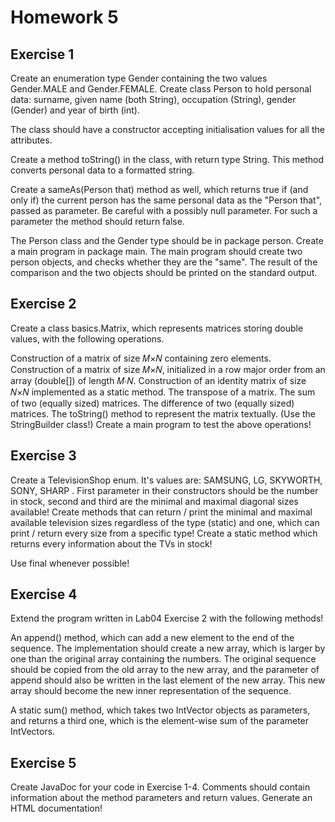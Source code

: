 
# Homework 5

## Exercise 1
Create an enumeration type Gender containing the two values Gender.MALE and Gender.FEMALE. Create class Person to hold personal data: surname, given name (both String), occupation (String), gender (Gender) and year of birth (int).

The class should have a constructor accepting initialisation values for all the attributes.

Create a method toString() in the class, with return type String. This method converts personal data to a formatted string.

Create a sameAs(Person that) method as well, which returns true if (and only if) the current person has the same personal data as the "Person that", passed as parameter. Be careful with a possibly null parameter. For such a parameter the method should return false.

The Person class and the Gender type should be in package person. Create a main program in package main. The main program should create two person objects, and checks whether they are the "same". The result of the comparison and the two objects should be printed on the standard output.

## Exercise 2
Create a class basics.Matrix, which represents matrices storing double values, with the following operations.

Construction of a matrix of size 𝑀×𝑁 containing zero elements.
Construction of a matrix of size 𝑀×𝑁, initialized in a row major order from an array (double[]) of length 𝑀⋅𝑁.
Construction of an identity matrix of size 𝑁×𝑁 implemented as a static method.
The transpose of a matrix.
The sum of two (equally sized) matrices.
The difference of two (equally sized) matrices.
The toString() method to represent the matrix textually. (Use the StringBuilder class!)
Create a main program to test the above operations!

## Exercise 3
Create a TelevisionShop enum. It's values are: SAMSUNG, LG, SKYWORTH, SONY, SHARP . First parameter in their constructors should be the number in stock, second and third are the minimal and maximal diagonal sizes available! Create methods that can return / print the minimal and maximal available television sizes regardless of the type (static) and one, which can print / return every size from a specific type! Create a static method which returns every information about the TVs in stock!

Use final whenever possible!

## Exercise 4
Extend the program written in Lab04 Exercise 2 with the following methods!

An append() method, which can add a new element to the end of the sequence. The implementation should create a new array, which is larger by one than the original array containing the numbers. The original sequence should be copied from the old array to the new array, and the parameter of append should also be written in the last element of the new array. This new array should become the new inner representation of the sequence.

A static sum() method, which takes two IntVector objects as parameters, and returns a third one, which is the element-wise sum of the parameter IntVectors.

## Exercise 5
Create JavaDoc for your code in Exercise 1-4. Comments should contain information about the method parameters and return values. Generate an HTML documentation!